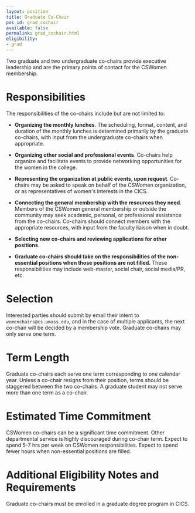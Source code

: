 ```yaml
---
layout: position
title: Graduate Co-Chair
pos_id: grad_cochair
available: false
permalink: grad_cochair.html
eligibility:
- grad
---
```

Two graduate and two undergraduate co-chairs provide executive leadership and are the primary points of contact for the CSWomen membership. 

# Responsibilities
The responsibilities of the co-chairs include but are not limited to:

* __Organizing the monthly lunches__. The scheduling, format, content, and duration of the monthly lunches is determined primarily by the graduate co-chairs, with input from the undergraduate co-chairs when appropriate.

* __Organizing other social and professional events__. Co-chairs help organize and facilitate events to provide networking opportunities for the women in the college.  

* __Representing the organization at public events, upon request__. Co-chairs may be asked to speak on behalf of the CSWomen organization, or as representatives of women's interests in the CICS.

* __Connecting the general membership with the resources they need__. Members of the CSWomen general membership or outside the community may seek academic, personal, or professional assistance from the co-chairs. Co-chairs should connect members with the appropriate resources, with input from the faculty liaison when in doubt.

* __Selecting new co-chairs and reviewing applications for other positions__.

* __Graduate co-chairs should take on the responsibilities of the non-essential positions when those positions are not filled.__ These responsibilities may include web-master, social chair, social media/PR, etc.

# Selection
Interested parties should submit by email their intent to `womenchairs@cs.umass.edu`, and in the case of multiple applicants, the next co-chair will be decided by a membership vote. Graduate co-chairs may only serve one term.

# Term Length
Graduate co-chairs each serve one term corresponding to one calendar year. Unless a co-chair resigns from their position, terms should be staggered between the two co-chairs. A graduate student may not serve more than one term as a co-chair.

# Estimated Time Commitment
CSWomen co-chairs can be a significant time commitment. Other departmental service is highly discouraged during co-chair term. Expect to spend 5-7 hrs per week on CSWomen responsibilities. Expect to spend fewer hours when non-essential positions are filled.

# Additional Eligibility Notes and Requirements
Graduate co-chairs must be enrolled in a graduate degree program in CICS.

